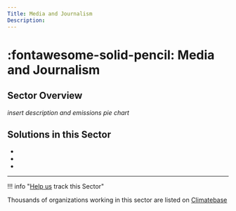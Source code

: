 ```yaml
---
Title: Media and Journalism
Description: 
---
```


# :fontawesome-solid-pencil: Media and Journalism

## Sector Overview

_insert description and emissions pie chart_


## Solutions in this Sector

 -
 -
 -

---

!!! info "[Help us](../../contribute) track this Sector"

Thousands of organizations working in this sector are listed on [Climatebase](https://climatebase.org/organizations)